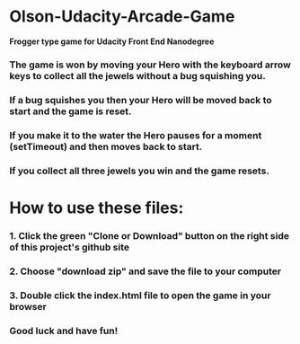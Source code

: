 # Olson-Udacity-Arcade-Game
**Frogger type game for Udacity Front End Nanodegree**

### The game is won by moving your Hero with the keyboard arrow keys to collect all the jewels without a bug squishing you. 
### If a bug squishes you then your Hero will be moved back to start and the game is reset.
### If you make it to the water the Hero pauses for a moment (setTimeout) and then moves back to start. 
### If you collect all three jewels you win and the game resets. 

# How to use these files:
### 1. Click the green "Clone or Download" button on the right side of this project's github site
### 2. Choose "download zip" and save the file to your computer
### 3. Double click the index.html file to open the game in your browser

### Good luck and have fun! 
